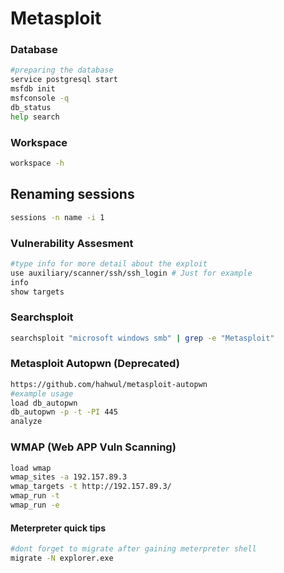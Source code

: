 # Metasploit

### Database

```bash
#preparing the database
service postgresql start
msfdb init
msfconsole -q
db_status
help search
```

### Workspace

```bash
workspace -h
```

## Renaming sessions

```bash
sessions -n name -i 1
```

### Vulnerability Assesment

```bash
#type info for more detail about the exploit
use auxiliary/scanner/ssh/ssh_login # Just for example
info
show targets
```

### Searchsploit

```bash
searchsploit "microsoft windows smb" | grep -e "Metasploit"
```

### Metasploit Autopwn (Deprecated)

```bash
https://github.com/hahwul/metasploit-autopwn
#example usage
load db_autopwn
db_autopwn -p -t -PI 445
analyze
```

### WMAP (Web APP Vuln Scanning)

```bash
load wmap
wmap_sites -a 192.157.89.3
wmap_targets -t http://192.157.89.3/
wmap_run -t
wmap_run -e
```

#### Meterpreter quick tips

```bash
#dont forget to migrate after gaining meterpreter shell
migrate -N explorer.exe
```

